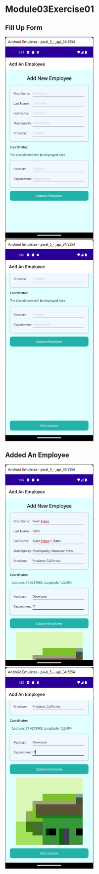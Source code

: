 # Module03Exercise01

## Fill Up Form
![1](module04exercise01pics/1.png)
![2](module04exercise01pics/2.png)

## Added An Employee
![3](module04exercise01pics/3.png)
![4](module04exercise01pics/4.png)


